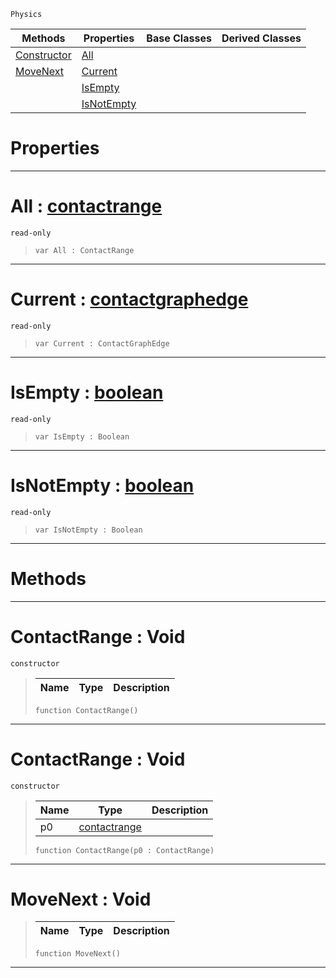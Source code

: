  `Physics`

|Methods|Properties|Base Classes|Derived Classes|
|---|---|---|---|
|[ Constructor](contactrange.md#contactrange-void)|[ All](contactrange.md#all-zilch-engine-document)| | |
|[ MoveNext](contactrange.md#movenext-void)|[ Current](contactrange.md#current-zilch-engine-docu)| | |
| |[ IsEmpty](contactrange.md#isempty-zilch-engine-docu)| | |
| |[ IsNotEmpty](contactrange.md#isnotempty-zilch-engine-d)| | |


 #  Properties


---  
 #  All : [contactrange](contactrange.md)

 `read-only`

> 
> ``` lang=cpp, name=Nada
> var All : ContactRange


---  
 #  Current : [contactgraphedge](contactgraphedge.md)

 `read-only`

> 
> ``` lang=cpp, name=Nada
> var Current : ContactGraphEdge


---  
 #  IsEmpty : [boolean](../nada_base_types/boolean.md)

 `read-only`

> 
> ``` lang=cpp, name=Nada
> var IsEmpty : Boolean


---  
 #  IsNotEmpty : [boolean](../nada_base_types/boolean.md)

 `read-only`

> 
> ``` lang=cpp, name=Nada
> var IsNotEmpty : Boolean


---  
 #  Methods


---  
 #  ContactRange : Void

 `constructor`

> 
> |Name|Type|Description|
> |---|---|---|
> ``` lang=cpp, name=Nada
> function ContactRange()
> ``` 


---  
 #  ContactRange : Void

 `constructor`

> 
> |Name|Type|Description|
> |---|---|---|
> |p0|[contactrange](contactrange.md)| |
> ``` lang=cpp, name=Nada
> function ContactRange(p0 : ContactRange)
> ``` 


---  
 #  MoveNext : Void

> 
> |Name|Type|Description|
> |---|---|---|
> ``` lang=cpp, name=Nada
> function MoveNext()
> ``` 


---  
 

 